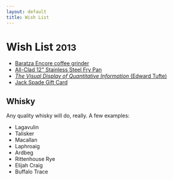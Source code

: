 ```yaml
---
layout: default
title: Wish List
---
```


<div class="page-header">
  <h1>Wish List <small>2013</small></h1>
</div>

- [Baratza Encore coffee grinder][1]
- [All-Clad 12" Stainless Steel Fry Pan][2]
- [_The Visual Display of Quantitative Information_ (Edward Tufte)][3]
- [Jack Spade Gift Card][4]

## Whisky

Any quality whisky will do, really. A few examples:

- Lagavulin
- Talisker
- Macallan
- Laphroaig
- Ardbeg
- Rittenhouse Rye
- Elijah Craig
- Buffalo Trace

[1]: http://www.amazon.com/Improved-Encore-Coffee-Grinder-Baratza/dp/B007HI12H8/
[2]: http://www.amazon.com/All-Clad-Stainless-Steel-12-Inch/dp/B004T6MSIS/
[3]: http://www.amazon.ca/Visual-Display-Quantitative-Information-2nd/dp/0961392142/
[4]: https://www.jackspade.com/gift-cards/
